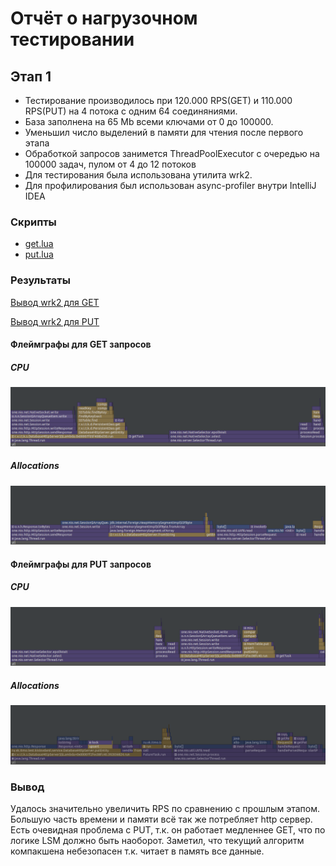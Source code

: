 # Отчёт о нагрузочном тестировании
## Этап 1

* Тестирование производилось при 120.000 RPS(GET) и 110.000 RPS(PUT) на 4 потока с одним 64 соединяниями.
* База заполнена на 65 Mb всеми ключами от 0 до 100000.
* Уменьшил число выделений в памяти для чтения после первого этапа
* Обработкой запросов занимется ThreadPoolExecutor с очередью на 100000 задач, 
пулом от 4 до 12 потоков
* Для тестирования была использована утилита wrk2.
* Для профилирования был использован async-profiler внутри IntelliJ IDEA


### Скрипты
* [get.lua](../scripts/get.lua)
* [put.lua](../scripts/put.lua)

### Результаты
[Вывод wrk2 для GET](get.txt)

[Вывод wrk2 для PUT](put.txt)

#### Флеймграфы для GET запросов
##### CPU
![](getCpu.png)

##### Allocations
![](getMemory.png)


#### Флеймграфы для PUT запросов
##### CPU
![](putCpu.png)

##### Allocations
![](putMemory.png)

### Вывод
Удалось значительно увеличить RPS по сравнению с прошлым этапом.
Большую часть времени и памяти всё так же потребляет http сервер.
Есть очевидная проблема с PUT, т.к. он работает медленнее GET, что по логике LSM должно быть наоборот.
Заметил, что текущий алгоритм компакшена небезопасен т.к. читает в память все данные.


